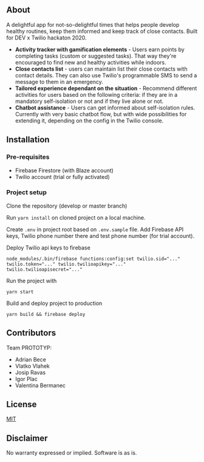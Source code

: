 ## About

A delightful app for not-so-delightful times that helps people develop healthy routines, keep them informed and keep track of close contacts. Built for DEV x Twilio hackaton 2020.

-   **Activity tracker with gamification elements** - Users earn points by completing tasks (custom or suggested tasks). That way they're encouraged to find new and healthy activities while indoors.
-   **Close contacts list** - users can maintain list their close contacts with contact details. They can also use Twilio's programmable SMS to send a message to them in an emergency.
-   **Tailored experience dependant on the situation** - Recommend different activities for users based on the following criteria: if they are in a mandatory self-isolation or not and if they live alone or not.
-   **Chatbot assistance** - Users can get informed about self-isolation rules. Currently with very basic chatbot flow, but with wide possibilities for extending it, depending on the config in the Twilio console.

## Installation

### Pre-requisites

-   Firebase Firestore (with Blaze account)
-   Twilio account (trial or fully activated)

### Project setup

Clone the repository (develop or master branch)

Run `yarn install` on cloned project on a local machine.

Create `.env` in project root based on `.env.sample` file. Add Firebase API keys, Twilio phone number there and test phone number (for trial account).

Deploy Twilio api keys to firebase

```
node_modules/.bin/firebase functions:config:set twilio.sid="..." twilio.token="..." twilio.twilioapikey="..." twilio.twilioapisecret="..."
```

Run the project with

```
yarn start
```

Build and deploy project to production

```
yarn build && firebase deploy
```

## Contributors

Team PROTOTYP:

-   Adrian Bece
-   Vlatko Vlahek
-   Josip Ravas
-   Igor Plac
-   Valentina Bermanec

## License

[MIT](http://www.opensource.org/licenses/mit-license.html)

## Disclaimer

No warranty expressed or implied. Software is as is.
